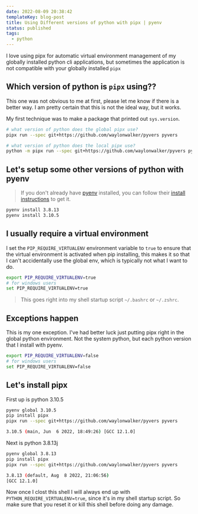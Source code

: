 ```yaml
---
date: 2022-08-09 20:38:42
templateKey: blog-post
title: Using Different versions of python with pipx | pyenv
status: published
tags:
  - python
---
```


I love using pipx for automatic virtual environment management of my globally
installed python cli applications, but sometimes the application is not
compatible with your globally installed `pipx`

## Which version of python is `pipx` using??

This one was not obvious to me at first, please let me know if there is a
better way. I am pretty certain that this is not the ideal way, but it works.

My first technique was to make a package that printed out `sys.version`.

```bash
# what version of python does the global pipx use?
pipx run --spec git+https://github.com/waylonwalker/pyvers pyvers

# what version of python does the local pipx use?
python -m pipx run --spec git+https://github.com/waylonwalker/pyvers pyvers
```

## Let's setup some other versions of python with pyenv

> If you don't already have [pyenv](https://github.com/pyenv/pyenv) installed,
> you can follow their [install
> instructions](https://github.com/pyenv/pyenv#installation) to get it.

```bash
pyenv install 3.8.13
pyenv install 3.10.5
```

## I usually require a virtual environment

I set the `PIP_REQUIRE_VIRTUALENV` environment variable to `true` to ensure
that the virtual environment is activated when pip installing, this makes it so
that I can't accidentally use the global env, which is typically not what I
want to do.

```bash
export PIP_REQUIRE_VIRTUALENV=true
# for windows users
set PIP_REQUIRE_VIRTUALENV=true
```

> This goes right into my shell startup script `~/.bashrc` or `~/.zshrc`.

## Exceptions happen

This is my one exception. I've had better luck just putting pipx right in the
global python environment. Not the system python, but each python version that
I install with pyenv.

```bash
export PIP_REQUIRE_VIRTUALENV=false
# for windows users
set PIP_REQUIRE_VIRTUALENV=false
```

## Let's install pipx

First up is python 3.10.5

```bash
pyenv global 3.10.5
pip install pipx
pipx run --spec git+https://github.com/waylonwalker/pyvers pyvers

3.10.5 (main, Jun  6 2022, 18:49:26) [GCC 12.1.0]
```

Next is python 3.8.13j

```bash
pyenv global 3.8.13
pip install pipx
pipx run --spec git+https://github.com/waylonwalker/pyvers pyvers

3.8.13 (default, Aug  8 2022, 21:06:56)
[GCC 12.1.0]
```

Now once I clost this shell I will always end up with
`PYTHON_REQUIRE_VIRTUALENV=true`, since it's in my shell startup script. So
make sure that you reset it or kill this shell before doing any damage.
